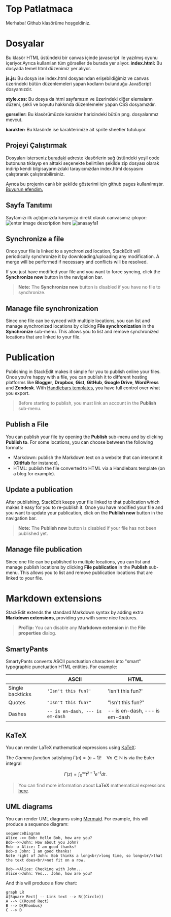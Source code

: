 # Top Patlatmaca

Merhaba! Github klasörüme hoşgeldiniz.


# Dosyalar

Bu klasör HTML üstündeki bir canvas içinde javascript ile yazılmış oyunu içeriyor.Ayrıca kullanılan tüm görseller de burada yer alıyor.
**index.html:** Bu dosyada temel html düzenimiz yer alıyor.

**js.js:** Bu dosya ise index.html dosyasından erişebildiğimiz ve canvas üzerindeki bütün düzenlemeleri yapan kodların bulunduğu JavaScript dosyamızdır.

**style.css:** Bu dosya da html sayfamızın ve üzerindeki diğer elemaların düzeni, şekli ve boyutu hakkında düzenlemeler yapan CSS dosyamızdır.

**gorseller:**  Bu klasörümüzde karakter haricindeki bütün png. dosyalarımız mevcut.

**karakter:** Bu klasörde ise karakterimize ait sprite sheetler tutuluyor.

## Projeyi Çalıştırmak

Dosyaları isterseniz [buradaki](https://github.com/beterzi81/ball-game.git) adreste klasörlerin sağ üstündeki yeşil code butonuna tıklayıp en alttaki seçenekte belirtilen şekilde zip dosyası olarak indirip kendi bilgisayarınızdaki tarayıcınızdan index.html dosyasını çalıştırarak çalıştırabilirsiniz.

Ayrıca bu projenin canlı bir şekilde gösterimi için github pages kullanılmıştır. [Buyurun efendim.](https://beterzi81.github.io/ball-game/) 

## Sayfa Tanıtımı
Sayfamızı ilk açtığımızda karşımıza direkt olarak canvasımız çıkıyor:
![enter image description here](https://ibb.co/8rF1ccb)
![anasayfa1](https://user-images.githubusercontent.com/56171006/117954991-3e458180-b320-11eb-873d-90183a4b4596.png)



## Synchronize a file

Once your file is linked to a synchronized location, StackEdit will periodically synchronize it by downloading/uploading any modification. A merge will be performed if necessary and conflicts will be resolved.

If you just have modified your file and you want to force syncing, click the **Synchronize now** button in the navigation bar.

> **Note:** The **Synchronize now** button is disabled if you have no file to synchronize.

## Manage file synchronization

Since one file can be synced with multiple locations, you can list and manage synchronized locations by clicking **File synchronization** in the **Synchronize** sub-menu. This allows you to list and remove synchronized locations that are linked to your file.


# Publication

Publishing in StackEdit makes it simple for you to publish online your files. Once you're happy with a file, you can publish it to different hosting platforms like **Blogger**, **Dropbox**, **Gist**, **GitHub**, **Google Drive**, **WordPress** and **Zendesk**. With [Handlebars templates](http://handlebarsjs.com/), you have full control over what you export.

> Before starting to publish, you must link an account in the **Publish** sub-menu.

## Publish a File

You can publish your file by opening the **Publish** sub-menu and by clicking **Publish to**. For some locations, you can choose between the following formats:

- Markdown: publish the Markdown text on a website that can interpret it (**GitHub** for instance),
- HTML: publish the file converted to HTML via a Handlebars template (on a blog for example).

## Update a publication

After publishing, StackEdit keeps your file linked to that publication which makes it easy for you to re-publish it. Once you have modified your file and you want to update your publication, click on the **Publish now** button in the navigation bar.

> **Note:** The **Publish now** button is disabled if your file has not been published yet.

## Manage file publication

Since one file can be published to multiple locations, you can list and manage publish locations by clicking **File publication** in the **Publish** sub-menu. This allows you to list and remove publication locations that are linked to your file.


# Markdown extensions

StackEdit extends the standard Markdown syntax by adding extra **Markdown extensions**, providing you with some nice features.

> **ProTip:** You can disable any **Markdown extension** in the **File properties** dialog.


## SmartyPants

SmartyPants converts ASCII punctuation characters into "smart" typographic punctuation HTML entities. For example:

|                |ASCII                          |HTML                         |
|----------------|-------------------------------|-----------------------------|
|Single backticks|`'Isn't this fun?'`            |'Isn't this fun?'            |
|Quotes          |`"Isn't this fun?"`            |"Isn't this fun?"            |
|Dashes          |`-- is en-dash, --- is em-dash`|-- is en-dash, --- is em-dash|


## KaTeX

You can render LaTeX mathematical expressions using [KaTeX](https://khan.github.io/KaTeX/):

The *Gamma function* satisfying $\Gamma(n) = (n-1)!\quad\forall n\in\mathbb N$ is via the Euler integral

$$
\Gamma(z) = \int_0^\infty t^{z-1}e^{-t}dt\,.
$$

> You can find more information about **LaTeX** mathematical expressions [here](http://meta.math.stackexchange.com/questions/5020/mathjax-basic-tutorial-and-quick-reference).


## UML diagrams

You can render UML diagrams using [Mermaid](https://mermaidjs.github.io/). For example, this will produce a sequence diagram:

```mermaid
sequenceDiagram
Alice ->> Bob: Hello Bob, how are you?
Bob-->>John: How about you John?
Bob--x Alice: I am good thanks!
Bob-x John: I am good thanks!
Note right of John: Bob thinks a long<br/>long time, so long<br/>that the text does<br/>not fit on a row.

Bob-->Alice: Checking with John...
Alice->John: Yes... John, how are you?
```

And this will produce a flow chart:

```mermaid
graph LR
A[Square Rect] -- Link text --> B((Circle))
A --> C(Round Rect)
B --> D{Rhombus}
C --> D
```

